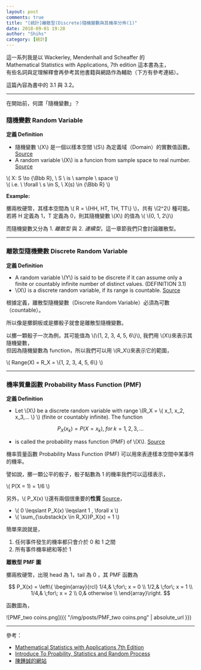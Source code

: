 ```yaml
---
layout: post
comments: true
title: "[統計]離散型(Discrete)隨機變數與其機率分佈(1)"
date: 2018-09-01 19:28
author: "Shihs"
category: [統計]
---
```


這一系列我是以 
Wackerley, Mendenhall and Scheaffer 的 <br>
Mathematical Statistics with Applications, 7th edition 這本書為主，<br>
有些名詞與定理解釋會再參考其他書籍與網路作為輔助（下方有參考連結）。

這篇內容為書中的 3.1 與 3.2。

***

在開始前，何謂「隨機變數」？
### 隨機變數 Random Variable ###
**定義 Definition**

* 隨機變數 \\(X\\) 是一個以樣本空間 \\(S\\) 為定義域（Domain）的實數值函數。 [Source](http://ccckmit.wikidot.com/st:randomvariable)<br>
* A random variable \\(X\\) is a funcion from sample space to real number. [Source](https://www.probabilitycourse.com/chapter3/3_1_1_random_variables.php)

>
\\( X: S  \to {\Bbb R}, \\ S \\ is \\ sample \\ space  \\) <br>
\\( i.e. \\ \forall \\ s \in S, \\ X(s) \in {\Bbb R}  \\)

**Example:**

>
擲兩枚硬幣，其樣本空間為 \\( R = \\{HH, HT, TH, TT\\}  \\)，共有 \\(2^2\\) 種可能。 <br>
若將 H 定義為 1，T 定義為 0，則其隨機變數 \\(X\\) 的值為 \\( \\{0, 1, 2\\}\\)

而隨機變數又分為 1. *離散型* 與 2. *連續型*，這一章節我們只會討論離散型。

***

### 離散型隨機變數 Discrete Random Variable  ###
**定義 Definition**

* A random variable \\(Y\\) is said to be discrete if it can assume only a finite or countably infinite number of distinct values. (DEFINITION 3.1)
*  \\(X\\) is a discrete random variable, if its range is countable. [Source](https://www.probabilitycourse.com/chapter3/3_1_2_discrete_random_var.php)

根據定義，離散型隨機變數（Discrete Random Variable）必須為可數（countable）。

所以像是擲銅板或是擲骰子就會是離散型隨機變數。

以擲一顆骰子一次為例，其可能值為 \\(\\{1, 2, 3, 4, 5, 6\\}\\), 我們用 \\(X\\)來表示其隨機變數，<br>
但因為隨機變數為 function，所以我們可以用 \\(R_X\\)來表示它的範圍，

>
\\( Range(X) = R_X = \\{1, 2, 3, 4, 5, 6\\}  \\) <br>

***

### 機率質量函數 Probability Mass Function (PMF)  ###
**定義 Definition**

* Let \\(X\\) be a discrete random variable with range \\(R_X = \\{ x_1, x_2, x_3,... \\} \\) (finite or countably infinite). The function

$$P_X(x_k) = P(X=x_k),\; for \; k = 1, 2, 3,...$$ 

- is called the probability mass function (PMF) of \\(X\\). [Source](https://www.probabilitycourse.com/chapter3/3_1_3_pmf.php)

機率質量函數 Probability Mass Function (PMF) 可以用來表達樣本空間中某事件的機率。

譬如說，擲一顆公平的骰子，骰子點數為 1 的機率我們可以這樣表示，

>
\\( P(X = 1) = 1/6  \\)


另外，\\( P_X(x) \\)還有兩個很重要的**性質** [Source](https://www.probabilitycourse.com/chapter3/3_1_3_pmf.php)，


* \\( 0 \leqslant P_X(x) \leqslant 1 , \forall x \\)
* \\( \sum_{\substack{x \in R_X}}P_X(x) = 1 \\)

簡單來說就是，
1. 任何事件發生的機率都只會介於 0 和 1 之間
2. 所有事件機率總和等於 1

**離散型 PMF 圖**

擲兩枚硬幣，出現 head 為 1，tail 為 0 ，其 PMF 函數為

>
$$
P_X(x) = \left\{ \begin{array}{rcl}
1/4,& \;for\; x = 0 \\
1/2,& \;for\; x = 1 \\
1/4,& \;for\; x = 2 \\
0,& otherwise \\
\end{array}\right.
$$

函數圖為，

![PMF_two coins.png]({{ "/img/posts/PMF_two coins.png" | absolute_url }})


***

參考：

* [Mathematical Statistics with Applications 7th Edition](https://www.amazon.com/Mathematical-Statistics-Applications-Dennis-Wackerly/dp/0495110817)
* [Introduce To Proability, Statistics and Random Process](https://www.probabilitycourse.com)
* [陳鍾誠的網站](http://ccckmit.wikidot.com/st:main)